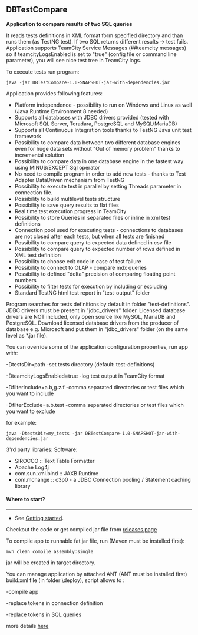 ## DBTestCompare

**Application to compare results of two SQL queries** 

It reads tests definitions in XML format form specified directory and
than runs them (as TestNG test). If two SQL returns different results -> test fails. Application supports TeamCity
Service Messages (##teamcity messages) so if teamcityLogsEnabled is set to "true" (config file or command line parameter), you will see nice
test tree in TeamCity logs.

To execute tests run program:

```
java -jar DBTestCompare-1.0-SNAPSHOT-jar-with-dependencies.jar
```

Application provides following features:
- Platform independence - possibility to run on Windows and Linux as well (Java Runtime Environment 8 needed)
- Supports all databases with JDBC drivers provided (tested with Microsoft SQL Server, Teradara, PostgreSQL and MySQL\MariaDB)
- Supports all Continuous Integration tools thanks to TestNG Java unit test framework
- Possibility to compare data between two different database engines even for huge data sets 
without "Out of memory problem" thanks to incremental solution
- Possibility to compare data in one database engine in the fastest way using MINUS/EXCEPT Sql operator
- No need to compile program in order to add new tests - thanks to Test Adapter DataDriven mechanism from TestNG 
- Possibility to execute test in parallel by setting Threads parameter in connection file.
- Possibility to build multilevel tests structure
- Possibility to save query results to flat files
- Real time test execution progress in TeamCity
- Possibility to store Queries in separated files or inline in xml test definitions
- Connection pool used for executing tests - connections to databases are not closed 
after each tests, but when all tests are finished
- Possibility to compare query to expected data defined in csv file
- Possibility to compare query to expected number of rows defined in XML test definition
- Possibility to choose exit code in case  of test failure
- Possibility to connect to OLAP - compare mdx queries
- Possibility to defined "delta" precision of comparing floating point numbers
- Possibility to filter tests for execution by including or excluding
- Standard TestNG html test report in "test-output" folder

Program searches for tests definitions by default in folder "test-definitions".
JDBC drivers must be present in "jdbc_drivers" folder.
Licensed database drivers are NOT included, only open source like MySQL, MariaDB and PostgreSQL. Download licensed database drivers 
from the producer of database e.g. Microsoft and put them in "jdbc_drivers" folder (on the same level as *.jar file).

You can override some of the application configuration properties, run app with:

 -DtestsDir=path             -set tests directory (default: test-definitions)
 
 -DteamcityLogsEnabled=true  -log test output in TeamCity format
 
 -DfilterInclude=a.b,g.z.f   -comma separated directories or test files which you want to include
 
 -DfilterExclude=a.b.test    -comma separated directories or test files which you want to exclude

for example:

```
java -DtestsDir=my_tests -jar DBTestCompare-1.0-SNAPSHOT-jar-with-dependencies.jar
```

3'rd party libraries:
Software:
- SIROCCO :: Text Table Formatter
- Apache Log4j
- com.sun.xml.bind :: JAXB Runtime
- com.mchange :: c3p0 - a JDBC Connection pooling / Statement caching library

#### Where to start?
-------------
- See [Getting started](https://github.com/ObjectivityBSS/Link).

Checkout the code or get compiled jar file from [releases page](https://github.com/ObjectivityBSS/Link)

To compile app to runnable fat jar file, run (Maven must be installed first):
```
mvn clean compile assembly:single
```
jar will be created in target directory.

You can manage application by attached ANT (ANT must be installed first) build.xml file (in folder \deploy), script allows to :

-compile app

-replace tokens in connection definition  

-replace tokens in SQL queries

more details [here](https://github.com/ObjectivityBSS/Link)
